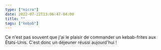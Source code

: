 ```yaml
---
type: ["micro"]
date: 2022-07-22T13:06:47-04:00
title: ""
tags: ["kebab"]
---
```

Ce n'est pas souvent que j'ai le plaisir de commander un kebab-frites aux États-Unis. C'est donc un déjeuner réussi aujourd'hui !
